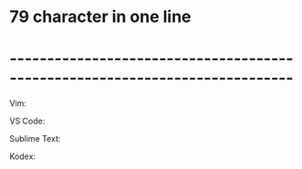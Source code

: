# 79 character in one line

# ----------------------------------------------------------------------------

Vim:

VS Code:

Sublime Text:

Kodex:

